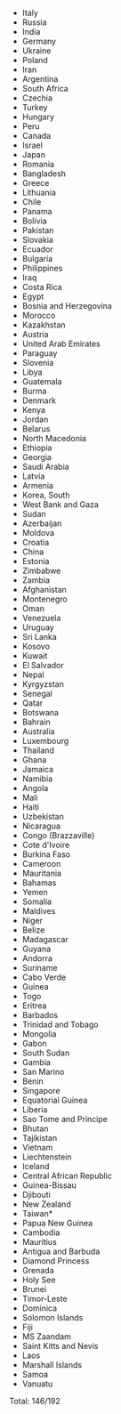 * Italy
* Russia
* India
* Germany
* Ukraine
* Poland
* Iran
* Argentina
* South Africa
* Czechia
* Turkey
* Hungary
* Peru
* Canada
* Israel
* Japan
* Romania
* Bangladesh
* Greece
* Lithuania
* Chile
* Panama
* Bolivia
* Pakistan
* Slovakia
* Ecuador
* Bulgaria
* Philippines
* Iraq
* Costa Rica
* Egypt
* Bosnia and Herzegovina
* Morocco
* Kazakhstan
* Austria
* United Arab Emirates
* Paraguay
* Slovenia
* Libya
* Guatemala
* Burma
* Denmark
* Kenya
* Jordan
* Belarus
* North Macedonia
* Ethiopia
* Georgia
* Saudi Arabia
* Latvia
* Armenia
* Korea, South
* West Bank and Gaza
* Sudan
* Azerbaijan
* Moldova
* Croatia
* China
* Estonia
* Zimbabwe
* Zambia
* Afghanistan
* Montenegro
* Oman
* Venezuela
* Uruguay
* Sri Lanka
* Kosovo
* Kuwait
* El Salvador
* Nepal
* Kyrgyzstan
* Senegal
* Qatar
* Botswana
* Bahrain
* Australia
* Luxembourg
* Thailand
* Ghana
* Jamaica
* Namibia
* Angola
* Mali
* Haiti
* Uzbekistan
* Nicaragua
* Congo (Brazzaville)
* Cote d'Ivoire
* Burkina Faso
* Cameroon
* Mauritania
* Bahamas
* Yemen
* Somalia
* Maldives
* Niger
* Belize
* Madagascar
* Guyana
* Andorra
* Suriname
* Cabo Verde
* Guinea
* Togo
* Eritrea
* Barbados
* Trinidad and Tobago
* Mongolia
* Gabon
* South Sudan
* Gambia
* San Marino
* Benin
* Singapore
* Equatorial Guinea
* Liberia
* Sao Tome and Principe
* Bhutan
* Tajikistan
* Vietnam
* Liechtenstein
* Iceland
* Central African Republic
* Guinea-Bissau
* Djibouti
* New Zealand
* Taiwan*
* Papua New Guinea
* Cambodia
* Mauritius
* Antigua and Barbuda
* Diamond Princess
* Grenada
* Holy See
* Brunei
* Timor-Leste
* Dominica
* Solomon Islands
* Fiji
* MS Zaandam
* Saint Kitts and Nevis
* Laos
* Marshall Islands
* Samoa
* Vanuatu

Total: 146/192